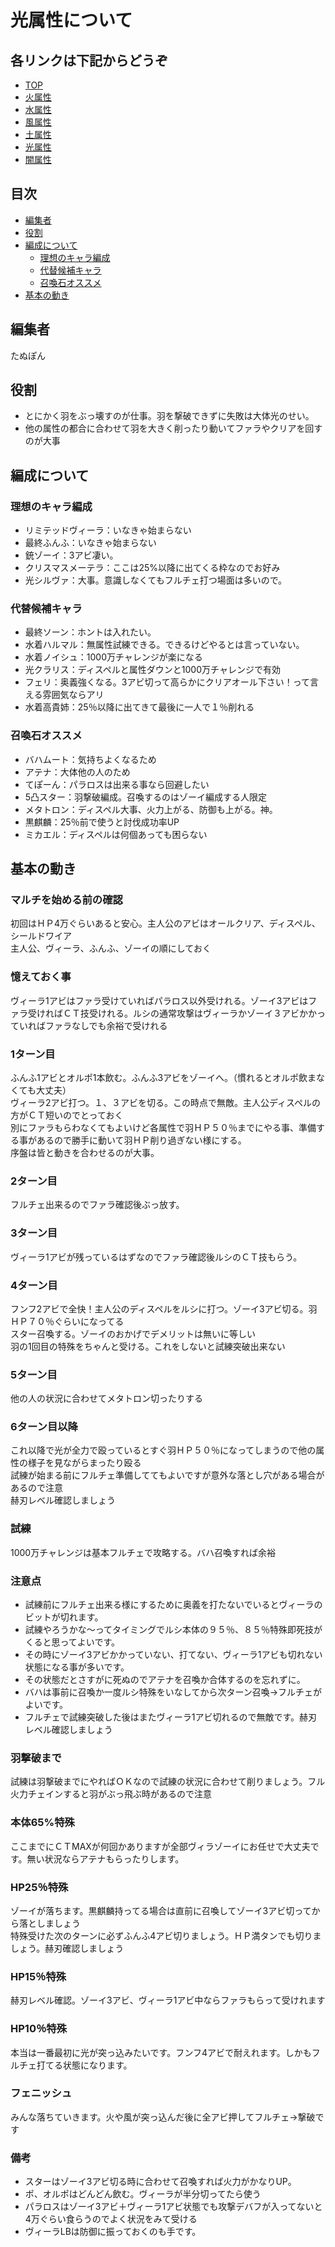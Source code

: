 # 光属性について
## 各リンクは下記からどうぞ
* [TOP](../README.md)
* [火属性](fire.md)
* [水属性](water.md)
* [風属性](wind.md)
* [土属性](earth.md)
* [光属性](lite.md)
* [闇属性](dark.md)

## 目次
* [編集者](#編集者)
* [役割](#役割)
* [編成について](#編成について)
    * [理想のキャラ編成](#理想のキャラ編成)
    * [代替候補キャラ](#代替候補キャラ)
    * [召喚石オススメ](#召喚石オススメ)
* [基本の動き](#基本の動き)
    
## 編集者
たぬぽん
## 役割
* とにかく羽をぶっ壊すのが仕事。羽を撃破できずに失敗は大体光のせい。
* 他の属性の都合に合わせて羽を大きく削ったり動いてファラやクリアを回すのが大事
## 編成について
### 理想のキャラ編成
* リミテッドヴィーラ：いなきゃ始まらない
* 最終ふんふ：いなきゃ始まらない
* 銃ゾーイ：3アビ凄い。
* クリスマスメーテラ：ここは25%以降に出てくる枠なのでお好み
* 光シルヴァ：大事。意識しなくてもフルチェ打つ場面は多いので。
### 代替候補キャラ
* 最終ソーン：ホントは入れたい。
* 水着ハルマル：無属性試練できる。できるけどやるとは言っていない。
* 水着ノイシュ：1000万チャレンジが楽になる
* 光クラリス：ディスペルと属性ダウンと1000万チャレンジで有効
* フェリ：奥義強くなる。3アビ切って高らかにクリアオール下さい！って言える雰囲気ならアリ
* 水着高貴姉：25％以降に出てきて最後に一人で１％削れる

### 召喚石オススメ
* バハムート：気持ちよくなるため
* アテナ：大体他の人のため
* てぽーん：パラロスは出来る事なら回避したい
* 5凸スター：羽撃破編成。召喚するのはゾーイ編成する人限定
* メタトロン：ディスペル大事、火力上がる、防御も上がる。神。
* 黒麒麟：25％前で使うと討伐成功率UP
* ミカエル：ディスペルは何個あっても困らない

## 基本の動き
### マルチを始める前の確認
初回はＨＰ4万ぐらいあると安心。主人公のアビはオールクリア、ディスペル、シールドワイア  
主人公、ヴィーラ、ふんふ、ゾーイの順にしておく
### 憶えておく事
ヴィーラ1アビはファラ受けていればパラロス以外受けれる。ゾーイ3アビはファラ受ければＣＴ技受けれる。ルシの通常攻撃はヴィーラかゾーイ３アビかかっていればファラなしでも余裕で受けれる

### 1ターン目
ふんふ1アビとオルポ1本飲む。ふんふ3アビをゾーイへ。（慣れるとオルポ飲まなくても大丈夫）  
ヴィーラ2アビ打つ。１、３アビを切る。この時点で無敵。主人公ディスペルの方がＣＴ短いのでとっておく  
別にファラもらわなくてもよいけど各属性で羽ＨＰ５０％までにやる事、準備する事があるので勝手に動いて羽ＨＰ削り過ぎない様にする。  
序盤は皆と動きを合わせるのが大事。
### 2ターン目
フルチェ出来るのでファラ確認後ぶっ放す。
### 3ターン目
ヴィーラ1アビが残っているはずなのでファラ確認後ルシのＣＴ技もらう。
### 4ターン目
フンフ2アビで全快！主人公のディスペルをルシに打つ。ゾーイ3アビ切る。羽ＨＰ７０％ぐらいになってる  
スター召喚する。ゾーイのおかげでデメリットは無いに等しい  
羽の1回目の特殊をちゃんと受ける。これをしないと試練突破出来ない
### 5ターン目
他の人の状況に合わせてメタトロン切ったりする
### 6ターン目以降
これ以降で光が全力で殴っているとすぐ羽ＨＰ５０％になってしまうので他の属性の様子を見ながらまったり殴る  
試練が始まる前にフルチェ準備しててもよいですが意外な落とし穴がある場合があるので注意  
赫刃レベル確認しましょう
### 試練
1000万チャレンジは基本フルチェで攻略する。バハ召喚すれば余裕
### 注意点
* 試練前にフルチェ出来る様にするために奥義を打たないでいるとヴィーラのビットが切れます。
* 試練やろうかな～ってタイミングでルシ本体の９５％、８５％特殊即死技がくると思ってよいです。
* その時にゾーイ3アビかかっていない、打てない、ヴィーラ1アビも切れない状態になる事が多いです。
* その状態だとさすがに死ぬのでアテナを召喚か合体するのを忘れずに。
* バハは事前に召喚か一度ルシ特殊をいなしてから次ターン召喚→フルチェがよいです。
* フルチェで試練突破した後はまたヴィーラ1アビ切れるので無敵です。赫刃レベル確認しましょう
### 羽撃破まで
試練は羽撃破までにやればＯＫなので試練の状況に合わせて削りましょう。フル火力チェインすると羽がぶっ飛ぶ時があるので注意
### 本体65%特殊
ここまでにＣＴMAXが何回かありますが全部ヴィラゾーイにお任せで大丈夫です。無い状況ならアテナもらったりします。
### HP25％特殊
ゾーイが落ちます。黒麒麟持ってる場合は直前に召喚してゾーイ3アビ切ってから落としましょう  
特殊受けた次のターンに必ずふんふ4アビ切りましょう。ＨＰ満タンでも切りましょう。赫刃確認しましょう
### HP15％特殊
赫刃レベル確認。ゾーイ3アビ、ヴィーラ1アビ中ならファラもらって受けれます	
### HP10％特殊
本当は一番最初に光が突っ込みたいです。フンフ4アビで耐えれます。しかもフルチェ打てる状態になります。
### フェニッシュ
みんな落ちていきます。火や風が突っ込んだ後に全アビ押してフルチェ→撃破です

### 備考
* スターはゾーイ3アビ切る時に合わせて召喚すれば火力がかなりUP。
* ポ、オルポはどんどん飲む。ヴィーラが半分切ってたら使う
* パラロスはゾーイ3アビ＋ヴィーラ1アビ状態でも攻撃デバフが入ってないと4万ぐらい食らうのでよく状況をみて受ける
* ヴィーラLBは防御に振っておくのも手です。